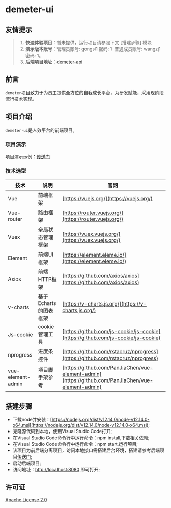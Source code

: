 # demeter-ui

## 友情提示 
>1.  **快速体验项目**：暂未提供，运行项目请参照下文 [搭建步骤] 模块
>2.  **演示版本账号**：管理员账号: gongsl1 密码: 1  普通成员账号: wangzj1 密码: 1。
>3.  **后端项目地址**：[demeter-api](https://github.com/ziroom-oss/demeter-api)

## 前言
`demeter`项目致力于为员工提供全方位的自我成长平台，为研发赋能，采用现阶段流行技术实现。



## 项目介绍

`demeter-ui`是人效平台的前端项目。

### 项目演示

项目演示示例：[传送门](https://github.com/ziroom-oss/demeter-api)  


### 技术选型

技术 | 说明 | 官网
----|----|----
Vue | 前端框架 | [https://vuejs.org/](https://vuejs.org/)
Vue-router | 路由框架 | [https://router.vuejs.org/](https://router.vuejs.org/)
Vuex | 全局状态管理框架 | [https://vuex.vuejs.org/](https://vuex.vuejs.org/)
Element | 前端UI框架 | [https://element.eleme.io/](https://element.eleme.io/)
Axios | 前端HTTP框架 | [https://github.com/axios/axios](https://github.com/axios/axios)
v-charts | 基于Echarts的图表框架 | [https://v-charts.js.org/](https://v-charts.js.org/)
Js-cookie | cookie管理工具 | [https://github.com/js-cookie/js-cookie](https://github.com/js-cookie/js-cookie)
nprogress | 进度条控件 | [https://github.com/rstacruz/nprogress](https://github.com/rstacruz/nprogress)
vue-element-admin | 项目脚手架参考 | [https://github.com/PanJiaChen/vue-element-admin](https://github.com/PanJiaChen/vue-element-admin)


## 搭建步骤
- 下载node并安装：[https://nodejs.org/dist/v12.14.0/node-v12.14.0-x64.msi](https://nodejs.org/dist/v12.14.0/node-v12.14.0-x64.msi);
- 克隆源代码到本地，使用Visual Studio Code打开;
- 在Visual Studio Code命令行中运行命令：npm install,下载相关依赖;
- 在Visual Studio Code命令行中运行命令：npm start,运行项目;
- 该项目为前后端分离项目，访问本地接口需搭建后台环境，搭建请参考后端项目[传送门](https://github.com/ziroom-oss/demeter-api/README.md);
- 启动后端项目;
- 访问地址：[http://localhost:8080](http://localhost:8080) 即可打开;


## 许可证

[Apache License 2.0](LICENSE)

